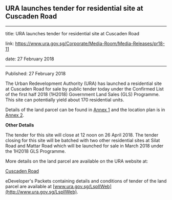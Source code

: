 ## URA launches tender for residential site at Cuscaden Road

---

title: URA launches tender for residential site at Cuscaden Road

link: https://www.ura.gov.sg/Corporate/Media-Room/Media-Releases/pr18-11

date: 27 February 2018

---

Published: 27 February 2018

The Urban Redevelopment Authority (URA) has launched a residential site at Cuscaden Road for sale by public tender today under the Confirmed List of the first half 2018 (1H2018) Government Land Sales (GLS) Programme. This site can potentially yield about 170 residential units.

Details of the land parcel can be found in [Annex 1](https://www.ura.gov.sg/-/media/Corporate/Media-Room/2018/Feb/pr18-11a.pdf) and the location plan is in [Annex 2](https://www.ura.gov.sg/-/media/Corporate/Media-Room/2018/Feb/pr18-11b.pdf).

**Other Details**

The tender for this site will close at 12 noon on 26 April 2018. The tender closing for this site will be batched with two other residential sites at Silat Road and Mattar Road which will be launched for sale in March 2018 under the 1H2018 GLS Programme.

More details on the land parcel are available on the URA website at:

[Cuscaden Road](https://www.ura.gov.sg/Corporate/Land-Sales/Sites-For-Tender)

eDeveloper's Packets containing details and conditions of tender of the land parcel are available at [www.ura.gov.sg/LspIIWeb](http://www.ura.gov.sg/LspIIWeb).
